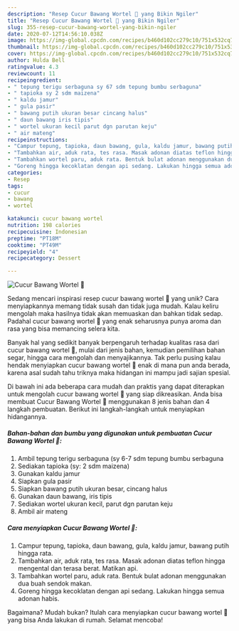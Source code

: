 ```yaml
---
description: "Resep Cucur Bawang Wortel 🥕 yang Bikin Ngiler"
title: "Resep Cucur Bawang Wortel 🥕 yang Bikin Ngiler"
slug: 355-resep-cucur-bawang-wortel-yang-bikin-ngiler
date: 2020-07-12T14:56:10.038Z
image: https://img-global.cpcdn.com/recipes/b460d102cc279c10/751x532cq70/cucur-bawang-wortel-🥕-foto-resep-utama.jpg
thumbnail: https://img-global.cpcdn.com/recipes/b460d102cc279c10/751x532cq70/cucur-bawang-wortel-🥕-foto-resep-utama.jpg
cover: https://img-global.cpcdn.com/recipes/b460d102cc279c10/751x532cq70/cucur-bawang-wortel-🥕-foto-resep-utama.jpg
author: Hulda Bell
ratingvalue: 4.3
reviewcount: 11
recipeingredient:
- " tepung terigu serbaguna sy 67 sdm tepung bumbu serbaguna"
- " tapioka sy 2 sdm maizena"
- " kaldu jamur"
- " gula pasir"
- " bawang putih ukuran besar cincang halus"
- " daun bawang iris tipis"
- " wortel ukuran kecil parut dgn parutan keju"
- " air mateng"
recipeinstructions:
- "Campur tepung, tapioka, daun bawang, gula, kaldu jamur, bawang putih hingga rata."
- "Tambahkan air, aduk rata, tes rasa. Masak adonan diatas teflon hingga mengental dan terasa berat. Matikan api."
- "Tambahkan wortel paru, aduk rata. Bentuk bulat adonan menggunakan dua buah sendok makan."
- "Goreng hingga kecoklatan dengan api sedang. Lakukan hingga semua adonan habis."
categories:
- Resep
tags:
- cucur
- bawang
- wortel

katakunci: cucur bawang wortel 
nutrition: 198 calories
recipecuisine: Indonesian
preptime: "PT18M"
cooktime: "PT49M"
recipeyield: "4"
recipecategory: Dessert

---
```



![Cucur Bawang Wortel 🥕](https://img-global.cpcdn.com/recipes/b460d102cc279c10/751x532cq70/cucur-bawang-wortel-🥕-foto-resep-utama.jpg)

Sedang mencari inspirasi resep cucur bawang wortel 🥕 yang unik? Cara menyiapkannya memang tidak susah dan tidak juga mudah. Kalau keliru mengolah maka hasilnya tidak akan memuaskan dan bahkan tidak sedap. Padahal cucur bawang wortel 🥕 yang enak seharusnya punya aroma dan rasa yang bisa memancing selera kita.

Banyak hal yang sedikit banyak berpengaruh terhadap kualitas rasa dari cucur bawang wortel 🥕, mulai dari jenis bahan, kemudian pemilihan bahan segar, hingga cara mengolah dan menyajikannya. Tak perlu pusing kalau hendak menyiapkan cucur bawang wortel 🥕 enak di mana pun anda berada, karena asal sudah tahu triknya maka hidangan ini mampu jadi sajian spesial.




Di bawah ini ada beberapa cara mudah dan praktis yang dapat diterapkan untuk mengolah cucur bawang wortel 🥕 yang siap dikreasikan. Anda bisa membuat Cucur Bawang Wortel 🥕 menggunakan 8 jenis bahan dan 4 langkah pembuatan. Berikut ini langkah-langkah untuk menyiapkan hidangannya.

<!--inarticleads1-->

##### Bahan-bahan dan bumbu yang digunakan untuk pembuatan Cucur Bawang Wortel 🥕:

1. Ambil  tepung terigu serbaguna (sy 6-7 sdm tepung bumbu serbaguna
1. Sediakan  tapioka (sy: 2 sdm maizena)
1. Gunakan  kaldu jamur
1. Siapkan  gula pasir
1. Siapkan  bawang putih ukuran besar, cincang halus
1. Gunakan  daun bawang, iris tipis
1. Sediakan  wortel ukuran kecil, parut dgn parutan keju
1. Ambil  air mateng




<!--inarticleads2-->

##### Cara menyiapkan Cucur Bawang Wortel 🥕:

1. Campur tepung, tapioka, daun bawang, gula, kaldu jamur, bawang putih hingga rata.
1. Tambahkan air, aduk rata, tes rasa. Masak adonan diatas teflon hingga mengental dan terasa berat. Matikan api.
1. Tambahkan wortel paru, aduk rata. Bentuk bulat adonan menggunakan dua buah sendok makan.
1. Goreng hingga kecoklatan dengan api sedang. Lakukan hingga semua adonan habis.




Bagaimana? Mudah bukan? Itulah cara menyiapkan cucur bawang wortel 🥕 yang bisa Anda lakukan di rumah. Selamat mencoba!
